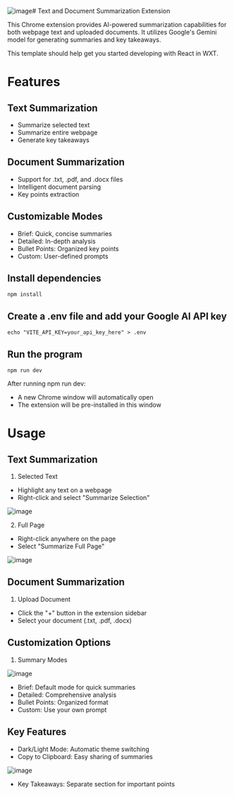 ![image](https://github.com/user-attachments/assets/fcdc28e4-fb54-4dfd-9754-ad929bdca755)# Text and Document Summarization Extension

This Chrome extension provides AI-powered summarization capabilities for both webpage text and uploaded documents. It utilizes Google's Gemini model for generating summaries and key takeaways.

This template should help get you started developing with React in WXT.

# Features

## Text Summarization

* Summarize selected text
* Summarize entire webpage
* Generate key takeaways


## Document Summarization

* Support for .txt, .pdf, and .docx files
* Intelligent document parsing
* Key points extraction


## Customizable Modes

* Brief: Quick, concise summaries
* Detailed: In-depth analysis
* Bullet Points: Organized key points
* Custom: User-defined prompts

## Install dependencies
``npm install``

## Create a .env file and add your Google AI API key
``echo "VITE_API_KEY=your_api_key_here" > .env``

## Run the program
``npm run dev``

After running npm run dev:

* A new Chrome window will automatically open
* The extension will be pre-installed in this window

# Usage
## Text Summarization

1. Selected Text

* Highlight any text on a webpage
* Right-click and select "Summarize Selection"

![image](https://github.com/user-attachments/assets/98805fc8-e78a-4591-be7f-8fa1d88c4a8f)




2. Full Page

* Right-click anywhere on the page
* Select "Summarize Full Page"

![image](https://github.com/user-attachments/assets/2d83dd13-1e8e-4f3a-9cdd-e839b298535e)


## Document Summarization

1. Upload Document

* Click the "+" button in the extension sidebar
* Select your document (.txt, .pdf, .docx)



## Customization Options

1. Summary Modes

![image](https://github.com/user-attachments/assets/6feb84f7-7cf9-44f8-a0ac-bc42e8702265)

* Brief: Default mode for quick summaries
* Detailed: Comprehensive analysis
* Bullet Points: Organized format
* Custom: Use your own prompt


## Key Features

* Dark/Light Mode: Automatic theme switching
* Copy to Clipboard: Easy sharing of summaries

![image](https://github.com/user-attachments/assets/7779cec4-db41-4bee-a04a-d76bb2e864fa)

* Key Takeaways: Separate section for important points

